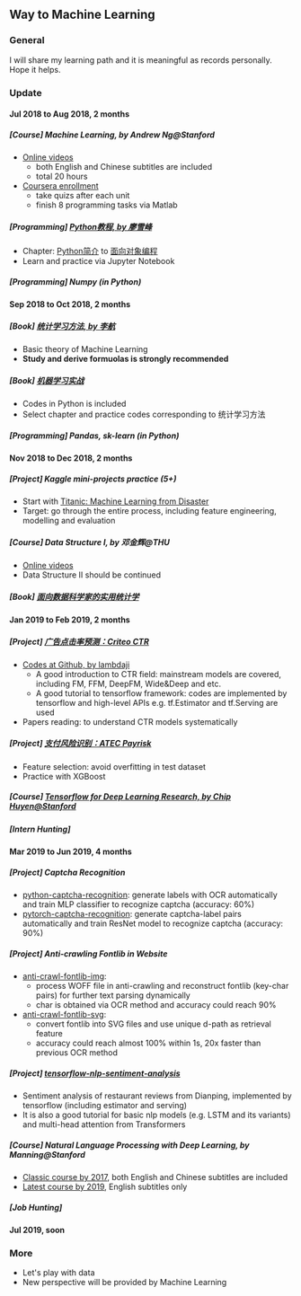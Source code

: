 ## Way to Machine Learning

### General
I will share my learning path and it is meaningful as records personally. Hope it helps.

### Update

#### Jul 2018 to Aug 2018, 2 months
##### [Course] Machine Learning, by Andrew Ng@Stanford
- [Online videos](https://www.bilibili.com/video/av9912938?from=search&seid=9203271708128696649)
    - both English and Chinese subtitles are included
    - total 20 hours
- [Coursera enrollment](https://www.coursera.org/learn/machine-learning)
    - take quizs after each unit
    - finish 8 programming tasks via Matlab

##### [Programming] [Python教程, by 廖雪峰](https://www.liaoxuefeng.com/wiki/1016959663602400)
- Chapter: [Python简介](https://www.liaoxuefeng.com/wiki/1016959663602400/1016959735620448) to [面向对象编程](https://www.liaoxuefeng.com/wiki/1016959663602400/1017495723838528)
- Learn and practice via Jupyter Notebook

##### [Programming] Numpy (in Python)

#### Sep 2018 to Oct 2018, 2 months
##### [Book] [统计学习方法, by 李航](https://book.douban.com/subject/10590856/)
- Basic theory of Machine Learning
- **Study and derive formuolas is strongly recommended**

##### [Book] [机器学习实战](https://book.douban.com/subject/24703171/)
- Codes in Python is included
- Select chapter and practice codes corresponding to 统计学习方法

##### [Programming] Pandas, sk-learn (in Python)

#### Nov 2018 to Dec 2018, 2 months
##### [Project] Kaggle mini-projects practice (5+)
- Start with [Titanic: Machine Learning from Disaster](https://www.kaggle.com/c/titanic)
- Target: go through the entire process, including feature engineering, modelling and evaluation

##### [Course] Data Structure I, by 邓金辉@THU
- [Online videos](https://www.xuetangx.com/courses/course-v1:TsinghuaX+30240184+sp/about)
- Data Structure II should be continued

##### [Book] [面向数据科学家的实用统计学](https://book.douban.com/subject/30354581/)

#### Jan 2019 to Feb 2019, 2 months
##### [Project] [广告点击率预测：Criteo CTR](https://www.kaggle.com/c/criteo-display-ad-challenge/overview)
- [Codes at Github, by lambdaji](https://github.com/lambdaji/tf_repos)
    - A good introduction to CTR field: mainstream models are covered, including FM, FFM, DeepFM, Wide&Deep and etc.
    - A good tutorial to tensorflow framework: codes are implemented by tensorflow and high-level APIs e.g. tf.Estimator and tf.Serving are used
- Papers reading: to understand CTR models systematically

##### [Project] [支付风险识别：ATEC Payrisk](https://dc.cloud.alipay.com/index#/topic/intro?id=9)
- Feature selection: avoid overfitting in test dataset
- Practice with XGBoost

##### [Course] [Tensorflow for Deep Learning Research, by Chip Huyen@Stanford](http://web.stanford.edu/class/cs20si/)

##### [Intern Hunting]

#### Mar 2019 to Jun 2019, 4 months
##### [Project] Captcha Recognition
- [python-captcha-recognition](https://github.com/shishishu/python-captcha-recognition): generate labels with OCR automatically and train MLP classifier to recognize captcha (accuracy: 60%)
- [pytorch-captcha-recognition](https://github.com/shishishu/pytorch-captcha-recognition): generate captcha-label pairs automatically and train ResNet model to recognize captcha (accuracy: 90%)

##### [Project] Anti-crawling Fontlib in Website
- [anti-crawl-fontlib-img](https://github.com/shishishu/anti-crawl-fontlib-img):
    - process WOFF file in anti-crawling and reconstruct fontlib (key-char pairs) for further text parsing dynamically
    - char is obtained via OCR method and accuracy could reach 90%
- [anti-crawl-fontlib-svg](https://github.com/shishishu/anti-crawl-fontlib-svg):
    - convert fontlib into SVG files and use unique d-path as retrieval feature
    - accuracy could reach almost 100% within 1s, 20x faster than previous OCR method

##### [Project] [tensorflow-nlp-sentiment-analysis](https://github.com/shishishu/tensorflow-nlp-sentiment-analysis)
- Sentiment analysis of restaurant reviews from Dianping, implemented by tensorflow (including estimator and serving)
- It is also a good tutorial for basic nlp models (e.g. LSTM and its variants) and multi-head attention from Transformers

##### [Course] Natural Language Processing with Deep Learning, by Manning@Stanford
- [Classic course by 2017](https://www.bilibili.com/video/av41393758?from=search&seid=1992633283967736843), both English and Chinese subtitles are included
- [Latest course by 2019](https://www.bilibili.com/video/av46216519?from=search&seid=1752508603086605546), English subtitles only

##### [Job Hunting]

#### Jul 2019, soon

### More
- Let's play with data
- New perspective will be provided by Machine Learning
